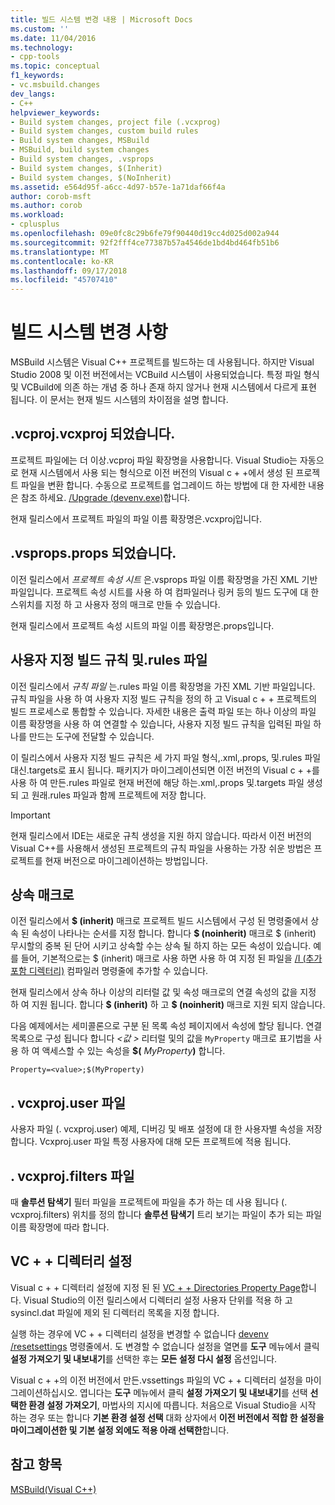 ```yaml
---
title: 빌드 시스템 변경 내용 | Microsoft Docs
ms.custom: ''
ms.date: 11/04/2016
ms.technology:
- cpp-tools
ms.topic: conceptual
f1_keywords:
- vc.msbuild.changes
dev_langs:
- C++
helpviewer_keywords:
- Build system changes, project file (.vcxprog)
- Build system changes, custom build rules
- Build system changes, MSBuild
- MSBuild, build system changes
- Build system changes, .vsprops
- Build system changes, $(Inherit)
- Build system changes, $(NoInherit)
ms.assetid: e564d95f-a6cc-4d97-b57e-1a71daf66f4a
author: corob-msft
ms.author: corob
ms.workload:
- cplusplus
ms.openlocfilehash: 09e0fc8c29b6fe79f90440d19cc4d025d002a944
ms.sourcegitcommit: 92f2fff4ce77387b57a4546de1bd4bd464fb51b6
ms.translationtype: MT
ms.contentlocale: ko-KR
ms.lasthandoff: 09/17/2018
ms.locfileid: "45707410"
---
```

# <a name="build-system-changes"></a>빌드 시스템 변경 사항

MSBuild 시스템은 Visual C++ 프로젝트를 빌드하는 데 사용됩니다. 하지만 Visual Studio 2008 및 이전 버전에서는 VCBuild 시스템이 사용되었습니다. 특정 파일 형식 및 VCBuild에 의존 하는 개념 중 하나 존재 하지 않거나 현재 시스템에서 다르게 표현 됩니다. 이 문서는 현재 빌드 시스템의 차이점을 설명 합니다.

## <a name="vcproj-is-now-vcxproj"></a>.vcproj.vcxproj 되었습니다.

프로젝트 파일에는 더 이상.vcproj 파일 확장명을 사용합니다. Visual Studio는 자동으로 현재 시스템에서 사용 되는 형식으로 이전 버전의 Visual c + +에서 생성 된 프로젝트 파일을 변환 합니다. 수동으로 프로젝트를 업그레이드 하는 방법에 대 한 자세한 내용은 참조 하세요. [/Upgrade (devenv.exe)](/visualstudio/ide/reference/upgrade-devenv-exe)합니다.

현재 릴리스에서 프로젝트 파일의 파일 이름 확장명은.vcxproj입니다.

## <a name="vsprops-is-now-props"></a>.vsprops.props 되었습니다.

이전 릴리스에서 *프로젝트 속성 시트* 은.vsprops 파일 이름 확장명을 가진 XML 기반 파일입니다. 프로젝트 속성 시트를 사용 하 여 컴파일러나 링커 등의 빌드 도구에 대 한 스위치를 지정 하 고 사용자 정의 매크로 만들 수 있습니다.

현재 릴리스에서 프로젝트 속성 시트의 파일 이름 확장명은.props입니다.

## <a name="custom-build-rules-and-rules-files"></a>사용자 지정 빌드 규칙 및.rules 파일

이전 릴리스에서 *규칙 파일* 는.rules 파일 이름 확장명을 가진 XML 기반 파일입니다. 규칙 파일을 사용 하 여 사용자 지정 빌드 규칙을 정의 하 고 Visual c + + 프로젝트의 빌드 프로세스로 통합할 수 있습니다. 자세한 내용은 출력 파일 또는 하나 이상의 파일 이름 확장명을 사용 하 여 연결할 수 있습니다, 사용자 지정 빌드 규칙을 입력된 파일 하나를 만드는 도구에 전달할 수 있습니다.

이 릴리스에서 사용자 지정 빌드 규칙은 세 가지 파일 형식,.xml,.props, 및.rules 파일 대신.targets로 표시 됩니다. 패키지가 마이그레이션되면 이전 버전의 Visual c + +를 사용 하 여 만든.rules 파일로 현재 버전에 해당 하는.xml,.props 및.targets 파일 생성 되 고 원래.rules 파일과 함께 프로젝트에 저장 합니다.

> [!IMPORTANT]
>  현재 릴리스에서 IDE는 새로운 규칙 생성을 지원 하지 않습니다. 따라서 이전 버전의 Visual C++를 사용해서 생성된 프로젝트의 규칙 파일을 사용하는 가장 쉬운 방법은 프로젝트를 현재 버전으로 마이그레이션하는 방법입니다.

## <a name="inheritance-macros"></a>상속 매크로

이전 릴리스에서 **$ (inherit)** 매크로 프로젝트 빌드 시스템에서 구성 된 명령줄에서 상속 된 속성이 나타나는 순서를 지정 합니다. 합니다 **$ (noinherit)** 매크로 $ (inherit) 무시할의 중복 된 단어 시키고 상속할 수는 상속 될 하지 하는 모든 속성이 있습니다. 예를 들어, 기본적으로는 $ (inherit) 매크로 사용 하면 사용 하 여 지정 된 파일을 [/I (추가 포함 디렉터리)](../build/reference/i-additional-include-directories.md) 컴파일러 명령줄에 추가할 수 있습니다.

현재 릴리스에서 상속 하나 이상의 리터럴 값 및 속성 매크로의 연결 속성의 값을 지정 하 여 지원 됩니다. 합니다 **$ (inherit)** 하 고 **$ (noinherit)** 매크로 지원 되지 않습니다.

다음 예제에서는 세미콜론으로 구분 된 목록 속성 페이지에서 속성에 할당 됩니다. 연결 목록으로 구성 됩니다 합니다  *\<값 >* 리터럴 및의 값을 `MyProperty` 매크로 표기법을 사용 하 여 액세스할 수 있는 속성을 **$(**  <em>MyProperty</em>**)** 합니다.

```
Property=<value>;$(MyProperty)
```

## <a name="vcxprojuser-files"></a>. vcxproj.user 파일

사용자 파일 (. vcxproj.user) 예제, 디버깅 및 배포 설정에 대 한 사용자별 속성을 저장 합니다. Vcxproj.user 파일 특정 사용자에 대해 모든 프로젝트에 적용 됩니다.

## <a name="vcxprojfilters-file"></a>. vcxproj.filters 파일

때 **솔루션 탐색기** 필터 파일을 프로젝트에 파일을 추가 하는 데 사용 됩니다 (. vcxproj.filters) 위치를 정의 합니다 **솔루션 탐색기** 트리 보기는 파일이 추가 되는 파일 이름 확장명에 따라 합니다.

## <a name="vc-directories-settings"></a>VC + + 디렉터리 설정

Visual c + + 디렉터리 설정에 지정 된 된 [VC + + Directories Property Page](../ide/vcpp-directories-property-page.md)합니다. Visual Studio의 이전 릴리스에서 디렉터리 설정 사용자 단위를 적용 하 고 sysincl.dat 파일에 제외 된 디렉터리 목록을 지정 합니다.

실행 하는 경우에 VC + + 디렉터리 설정을 변경할 수 없습니다 [devenv /resetsettings](/visualstudio/ide/reference/resetsettings-devenv-exe) 명령줄에서. 도 변경할 수 없습니다 설정을 열면를 **도구** 메뉴에서 클릭 **설정 가져오기 및 내보내기**를 선택한 후는 **모든 설정 다시 설정** 옵션입니다.

Visual c + +의 이전 버전에서 만든.vssettings 파일의 VC + + 디렉터리 설정을 마이그레이션하십시오. 엽니다는 **도구** 메뉴에서 클릭 **설정 가져오기 및 내보내기**를 선택 **선택한 환경 설정 가져오기**, 마법사의 지시에 따릅니다. 처음으로 Visual Studio을 시작 하는 경우 또는 합니다 **기본 환경 설정 선택** 대화 상자에서 **이전 버전에서 적합 한 설정을 마이그레이션한 및 기본 설정 외에도 적용 아래 선택한**합니다.

## <a name="see-also"></a>참고 항목

[MSBuild(Visual C++)](../build/msbuild-visual-cpp.md)